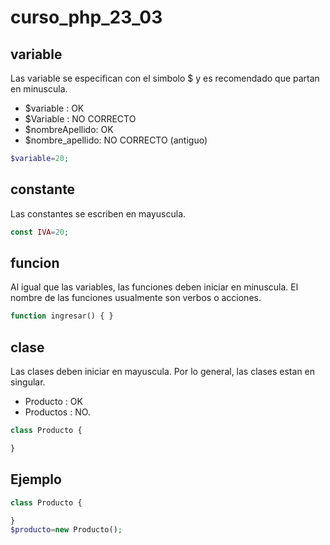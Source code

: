 # curso_php_23_03

## variable
Las variable se especifican con el simbolo $ y es recomendado que partan en minuscula.

* $variable : OK
* $Variable : NO CORRECTO
* $nombreApellido:  OK
* $nombre_apellido: NO CORRECTO (antiguo) 


```php
$variable=20;
```

## constante
Las constantes se escriben en mayuscula.

```php
const IVA=20;
```

## funcion
Al igual que las variables, las funciones deben iniciar en minuscula.
El nombre de las funciones usualmente son verbos o acciones.

```php
function ingresar() { }
```

## clase
Las clases deben iniciar en mayuscula.  Por lo general, las clases estan en singular.

* Producto : OK
* Productos : NO.

```php
class Producto {

}
```

## Ejemplo

```php
class Producto {

}
$producto=new Producto();


```
